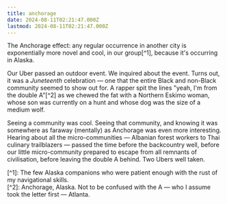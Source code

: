 ```yaml
---
title: anchorage
date: 2024-08-11T02:21:47.000Z
lastmod: 2024-08-11T02:21:47.000Z
---
```

The Anchorage effect: any regular occurrence in another city is exponentially more novel and cool, in our group\[^1], because it's occurring in Alaska.

Our Uber passed an outdoor event. We inquired about the event. Turns out, it was a *Juneteenth* celebration — one that the entire Black and non-Black community seemed to show out for. A rapper spit the lines "yeah, I'm from the double A"\[^2] as we chewed the fat with a Northern Eskimo woman, whose son was currently on a hunt and whose dog was the size of a medium wolf.

Seeing a community was cool. Seeing that community, and knowing it was somewhere as faraway (mentally) as Anchorage was even more interesting. Hearing about all the micro-communities — Albanian forest workers to Thai culinary trailblazers — passed the time before the backcountry well, before our little micro-community prepared to escape from all remnants of civilisation, before leaving the double A behind. Two Ubers well taken.

\[^1]: The few Alaska companions who were patient enough with the rust of my navigational skills.\
\[^2]: Anchorage, Alaska. Not to be confused with the A — who I assume took the letter first — Atlanta.
